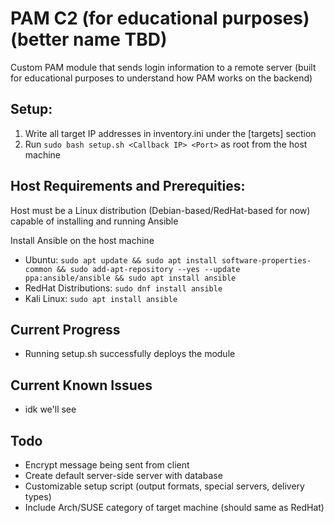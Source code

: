 # PAM C2 (for educational purposes) (better name TBD)
Custom PAM module that sends login information to a remote server (built for educational purposes to understand how PAM works on the backend)

## Setup:
1. Write all target IP addresses in inventory.ini under the [targets] section
2. Run `sudo bash setup.sh <Callback IP> <Port>` as root from the host machine

## Host Requirements and Prerequities:
Host must be a Linux distribution (Debian-based/RedHat-based for now) capable of installing and running Ansible

Install Ansible on the host machine
- Ubuntu: `sudo apt update && sudo apt install software-properties-common && sudo add-apt-repository --yes --update ppa:ansible/ansible && sudo apt install ansible`
- RedHat Distributions: `sudo dnf install ansible`
- Kali Linux: `sudo apt install ansible`

## Current Progress
- Running setup.sh successfully deploys the module

## Current Known Issues
- idk we'll see

## Todo
- Encrypt message being sent from client
- Create default server-side server with database
- Customizable setup script (output formats, special servers, delivery types)
- Include Arch/SUSE category of target machine (should same as RedHat)
